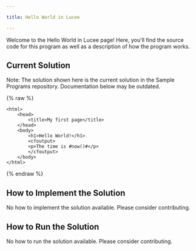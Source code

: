```yaml
---

title: Hello World in Lucee

---
```


Welcome to the Hello World in Lucee page! Here, you'll find the source code for this program as well as a description of how the program works.

## Current Solution

Note: The solution shown here is the current solution in the Sample Programs repository. Documentation below may be outdated.

{% raw %}

```Lucee
<html>
	<head>
		<title>My first page</title>
	</head>
	<body>
		<h1>Hello World!</h1>
		<cfoutput>
		<p>The time is #now()#</p>
		</cfoutput>
	</body>
</html>

```

{% endraw %}

## How to Implement the Solution

No how to implement the solution available. Please consider contributing.

## How to Run the Solution

No how to run the solution available. Please consider contributing.